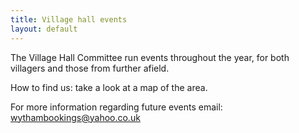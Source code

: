```yaml
---
title: Village hall events
layout: default
---
```


The Village Hall Committee run events throughout the year, for both villagers and those from
further afield.

How to find us: take a look at a map of the area.

For more information regarding future events email: wythambookings@yahoo.co.uk

